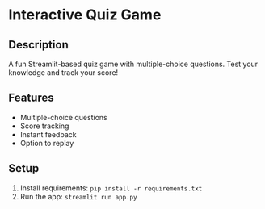 # Interactive Quiz Game

## Description
A fun Streamlit-based quiz game with multiple-choice questions. Test your knowledge and track your score!

## Features
- Multiple-choice questions
- Score tracking
- Instant feedback
- Option to replay

## Setup
1. Install requirements: `pip install -r requirements.txt`
2. Run the app: `streamlit run app.py`
